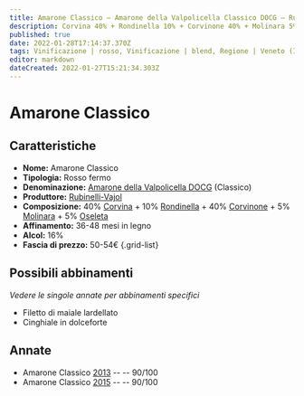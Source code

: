 ```yaml
---
title: Amarone Classico – Amarone della Valpolicella Classico DOCG – Rubinelli-Vajol – Veneto (IT) – 50-54€ – 4★
description: Corvina 40% + Rondinella 10% + Corvinone 40% + Molinara 5% + Oseleta 5% | Filetto di maiale lardellato – Cinghiale in dolceforte
published: true
date: 2022-01-28T17:14:37.370Z
tags: Vinificazione | rosso, Vinificazione | blend, Regione | Veneto (IT), Vinificazione | fermo, Prezzi | 50-54€, Valutazioni | 4 stelle, Vitigni | Corvina, Vitigni | Rondinella, Vitigni | Corvinone, Vitigni | Molinara, Vitigni | Oseleta, Alimento | maiale, Aromatizzazione | lardellato, Alimento | cinghiale, Aromatizzazione | in dolceforte
editor: markdown
dateCreated: 2022-01-27T15:21:34.303Z
---
```


# Amarone Classico

## Caratteristiche
- **Nome:** <span class="nome">Amarone Classico</span>
- **Tipologia:** Rosso fermo
- **Denominazione:** <span class="denominazione">[Amarone della Valpolicella DOCG](/denominazioni/Italia/Veneto/DOCG/Amarone) (Classico)</span>
- **Produttore:** <span class="cantina">[Rubinelli-Vajol](/produttori/Italia/Veneto/Rubinelli-Vajol)</span> 
- **Composizione:** 40% [Corvina](/vitigni/Italia/corvina) + 10% [Rondinella](/vitigni/Italia/rondinella) + 40% [Corvinone](/vitigni/Italia/corvinone) + 5% [Molinara](/vitigni/Italia/molinara) + 5% [Oseleta](/vitigni/Italia/oseleta)
- **Affinamento:** 36-48 mesi in legno
- **Alcol:** 16%
- **Fascia di prezzo:** 50-54€
{.grid-list}

## Possibili abbinamenti
*Vedere le singole annate per abbinamenti specifici*

- Filetto di maiale lardellato
- Cinghiale in dolceforte

## Annate
- Amarone Classico [2013](vini/Italia/Veneto/Rubinelli-Vajol/Amarone-Classico/2013) -- <span class="star-4"></span> -- 90/100
- Amarone Classico [2015](vini/Italia/Veneto/Rubinelli-Vajol/Amarone-Classico/2015) -- <span class="star-4"></span> -- 90/100


